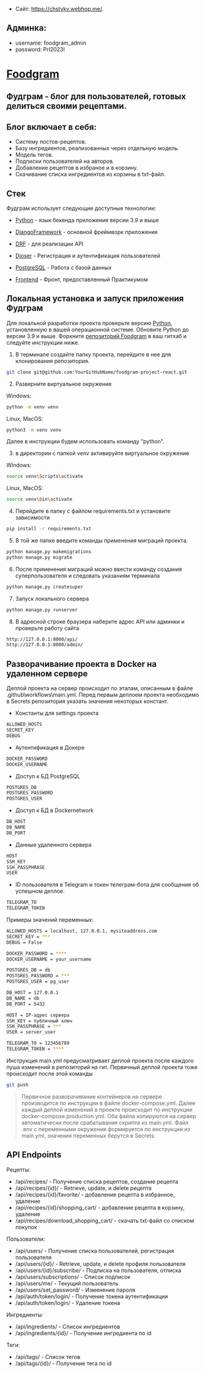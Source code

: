 - Сайт: https://chstykv.webhop.me/.

## Админка:
- username: foodgram_admin
- password: Prl2023!


#  [Foodgram][site_result]

## Фудграм - блог для пользователей, готовых делиться своими рецептами. 

## Блог включает в себя:

- Систему постов-рецептов.
- Базу ингредиентов, реализованных через отдельную модель.
- Модель тегов.
- Подписки пользователей на авторов.
- Добавление рецептов в избраное и в корзину. 
- Скачивание списка ингредиентов из корзины в txt-файл.

## Стек

Фудграм использует следующие доступные технологии:

- [Python] - язык бекенда приложения версии 3.9 и выше
- [DjangoFramework] - основной фреймворк приложения
- [DRF] - для реализации API
- [Djoser] - Регистрация и аутентификация пользователей
- [PostgreSQL] - Работа с базой данных
- [Frontend] - Фронт, предоставленный Практикумом


   [site_result]: <https://chstykv.webhop.me/>
   [DjangoFramework]: <https://docs.djangoproject.com/en/4.2/releases/3.2/>
   [DRF]: <https://www.django-rest-framework.org/t>
   [Frontend]: <https://github.com/yandex-praktikum/foodgram-project-react>
   [Djoser]: <https://djoser.readthedocs.io/en/latest/getting_started.html>
   [PostgreSQL]: <https://www.postgresql.org/>
   [Python]: <https://www.python.org/>


## Локальная установка и запуск приложения Фудграм

Для локальной разработки проекта проверьте версию [Python](https://www.python.org/), установленную в вашей операционной системе. Обновите Python до версии 3.9 и выше. Форкните [репозиторий Foodgram](https://github.com/AlexanderChistyakov/foodgram-project-react) в ваш гитхаб и следуйте инструкции ниже.

1. В терминале создайте папку проекта, перейдите в нее для клонирования репозитория.

```sh
git clone git@github.com:YourGitHubName/foodgram-project-react.git
```

2. Разверните виртуальное окружение

Windows:
```sh
python -m venv venv
```
Linux, MacOS:
```sh
python3 -m venv venv
```
Далее в инструкции будем использовать команду "python".

3. в директории с папкой venv активируйте виртуальное окружение

Windows:
```sh
source venv\Scripts\activate
```
Linux, MacOS:
```sh
source venv\bin\activate
```
4. Перейдите в папку с файлом requirements.txt и установите зависимости
```sh
pip install -r requirements.txt
```
5. В той же папке введите команды применения миграций проекта.
```sh
python manage.py makemigrations
python manage.py migrate
```
6. После применения миграций можно ввести команду создания суперпользователя и следовать указаниям терминала
```sh
python manage.py createsuper
```
7. Запуск локального сервера

```sh
python manage.py runserver
```

8. В адресной строке браузера наберите адрес API или админки и проверьте работу сайта

```sh
http://127.0.0.1:8000/api/
http://127.0.0.1:8000/admin/
```

## Разворачивание проекта в Docker на удаленном сервере

Деплой проекта на сервер происходит по этапам, описанным в файле .github\workflows\main.yml. Перед первым деплоем проекта необходимо в Secrets репозитория указать значения некоторых констант.


- Константы для settings проекта
```sh
ALLOWED_HOSTS
SECRET_KEY
DEBUG
```

- Аутентификация в Докере
```sh
DOCKER_PASSWORD
DOCKER_USERNAME
```
- Доступ к БД PostgreSQL
```sh
POSTGRES_DB
POSTGRES_PASSWORD
POSTGRES_USER
```
- Доступ к БД в Dockernetwork
```sh
DB_HOST
DB_NAME
DB_PORT
```
- Данные удаленного сервера
```sh
HOST
SSH_KEY
SSH_PASSPHRASE
USER
```
- ID пользователя в Telegram и токен телеграм-бота для сообщения об успешном деплое.
```sh
TELEGRAM_TO
TELEGRAM_TOKEN
```

Примеры значений переменных:
```sh
ALLOWED_HOSTS = localhost, 127.0.0.1, mysiteaddress.com
SECRET_KEY = ***
DEBUG = False

DOCKER_PASSWORD = ****
DOCKER_USERNAME = your_username

POSTGRES_DB = db
POSTGRES_PASSWORD = ***
POSTGRES_USER = pg_user

DB_HOST = 127.0.0.1
DB_NAME = db
DB_PORT = 5432

HOST = IP-адрес сервера
SSH_KEY = публичный ключ
SSH_PASSPHRASE = ***
USER = server_user

TELEGRAM_TO = 123456789
TELEGRAM_TOKEN = ****
```

Инструкция main.yml предусматривает деплой проекта после каждого пуша изменений в репозиторий на гит. Первичный деплой проекта тоже происходит после этой команды

```sh
git push
```

> Первичное разворачивание контейнеров на сервере производится по инструкции в файле docker-compose.yml. 
> Далее каждый деплой изменений в проекте происходит по инструкции docker-compose.production.yml.
> Оба файла копируются на сервер автоматически после срабатывания скрипта из main.yml. 
> Файл .env с переменными окружения формируется по инструкции из main.yml, значения переменных берутся в Secrets.



## API Endpoints
Рецепты:
- /api/recipes/ - Получение списка рецептов, создание рецепта
- /api/recipes/{id}/ - Retrieve, update, и delete рецепта
- /api/recipes/{id}/favorite/ - добавление рецепта в избранное, удаление 
- /api/recipes/{id}/shopping_cart/ - добавление рецепта в корзину, удаление 
- /api/recipes/download_shopping_cart/ - скачать txt-файл со списком покупок

Пользователи:
- /api/users/ - Получение списка пользователей, регистрация пользователя
- /api/users/{id}/ - Retrieve, update, и delete профиля пользователя
- /api/users/{id}/subscribe/ - Подписка на пользователя, отписка
- /api/users/subscriptions/ - Список подписок
- /api/users/me/ - Текущий пользователь
- /api/users/set_password/ - Изменение пароля
- /api/auth/token/login/ - Получение токена аутентификации
- /api/auth/token/login/ - Удаление токена

Ингредиенты:
- /api/ingredients/ - Список ингредиентов
- /api/ingredients/{id}/ - Получение ингредиента по id

Теги:
- /api/tags/ - Список тегов
- /api/tags/{id}/ - Получение тега по id
